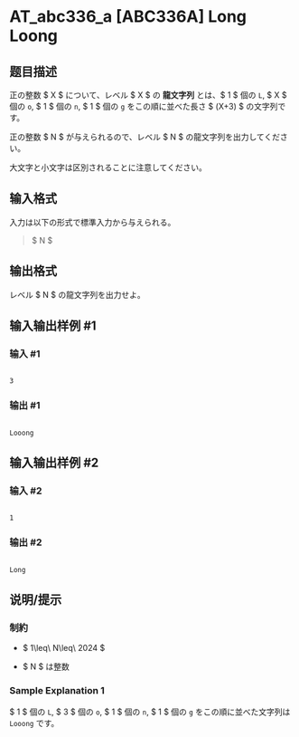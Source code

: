 # AT_abc336_a [ABC336A] Long Loong

## 题目描述

[problemUrl]: https://atcoder.jp/contests/abc336/tasks/abc336_a

正の整数 $ X $ について、レベル $ X $ の **龍文字列** とは、$ 1 $ 個の `L`, $ X $ 個の `o`, $ 1 $ 個の `n`, $ 1 $ 個の `g` をこの順に並べた長さ $ (X+3) $ の文字列です。

正の整数 $ N $ が与えられるので、レベル $ N $ の龍文字列を出力してください。  
 大文字と小文字は区別されることに注意してください。

## 输入格式

入力は以下の形式で標準入力から与えられる。

> $ N $

## 输出格式

レベル $ N $ の龍文字列を出力せよ。

## 输入输出样例 #1

### 输入 #1

```
3
```

### 输出 #1

```
Looong
```

## 输入输出样例 #2

### 输入 #2

```
1
```

### 输出 #2

```
Long
```

## 说明/提示

### 制約

- $ 1\leq\ N\leq\ 2024 $
- $ N $ は整数
 
### Sample Explanation 1

$ 1 $ 個の `L`, $ 3 $ 個の `o`, $ 1 $ 個の `n`, $ 1 $ 個の `g` をこの順に並べた文字列は `Looong` です。
